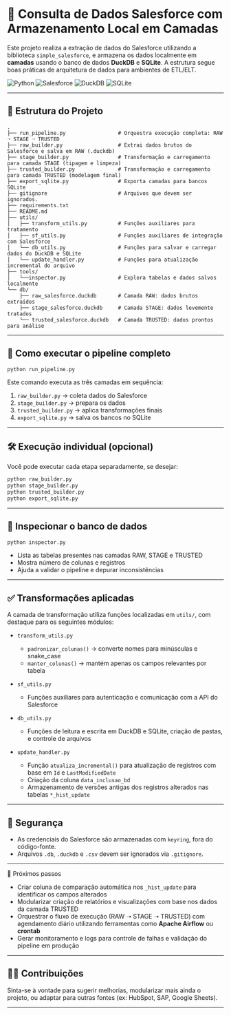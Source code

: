 # 🔄 Consulta de Dados Salesforce com Armazenamento Local em Camadas

Este projeto realiza a extração de dados do Salesforce utilizando a biblioteca `simple_salesforce`, e armazena os dados localmente em **camadas** usando o banco de dados **DuckDB** e **SQLite**. A estrutura segue boas práticas de arquitetura de dados para ambientes de ETL/ELT.

![Python](https://img.shields.io/badge/Python-3.12%2B-blue)
![Salesforce](https://img.shields.io/badge/Salesforce-API--v59-00A1E0)
![DuckDB](https://img.shields.io/badge/DuckDB-embedded-lightgrey)
![SQLite](https://img.shields.io/badge/SQLite-3.x-blue)


---

## 📁 Estrutura do Projeto

```
.
├── run_pipeline.py                 # Orquestra execução completa: RAW ➝ STAGE ➝ TRUSTED
├── raw_builder.py                  # Extrai dados brutos do Salesforce e salva em RAW (.duckdb)
├── stage_builder.py                # Transformação e carregamento para camada STAGE (tipagem e limpeza)
├── trusted_builder.py              # Transformação e carregamento para camada TRUSTED (modelagem final)
├── export_sqlite.py                # Exporta camadas para bancos SQLite
├── gitignore                       # Arquivos que devem ser ignorados.
├── requirements.txt
├── README.md
├── utils/
│   ├── transform_utils.py          # Funções auxiliares para tratamento
│   ├── sf_utils.py                 # Funções auxiliares de integração com Salesforce
│   └── db_utils.py                 # Funções para salvar e carregar dados do DuckDB e SQLite
│   └── update_handler.py           # Funções para atualização incremental do arquivo
├── tools/
│   └──inspector.py                 # Explora tabelas e dados salvos localmente
└── db/
    ├── raw_salesforce.duckdb       # Camada RAW: dados brutos extraídos
    ├── stage_salesforce.duckdb     # Camada STAGE: dados levemente tratados
    └── trusted_salesforce.duckdb   # Camada TRUSTED: dados prontos para análise

```

---

## 🚀 Como executar o pipeline completo

```bash
python run_pipeline.py
```

Este comando executa as três camadas em sequência:

1. `raw_builder.py`     → coleta dados do Salesforce  
2. `stage_builder.py`   → prepara os dados  
3. `trusted_builder.py` → aplica transformações finais
4. `export_sqlite.py`   → salva os bancos no SQLite

---

## 🛠️ Execução individual (opcional)

Você pode executar cada etapa separadamente, se desejar:

```bash
python raw_builder.py
python stage_builder.py
python trusted_builder.py
python export_sqlite.py
```

---

## 🔎 Inspecionar o banco de dados

```bash
python inspector.py
```

- Lista as tabelas presentes nas camadas RAW, STAGE e TRUSTED
- Mostra número de colunas e registros
- Ajuda a validar o pipeline e depurar inconsistências

---

## ✅ Transformações aplicadas

A camada de transformação utiliza funções localizadas em `utils/`, com destaque para os seguintes módulos:

- `transform_utils.py`  
  - `padronizar_colunas()` → converte nomes para minúsculas e snake_case
  - `manter_colunas()` → mantém apenas os campos relevantes por tabela

- `sf_utils.py`  
  - Funções auxiliares para autenticação e comunicação com a API do Salesforce

- `db_utils.py`  
  - Funções de leitura e escrita em DuckDB e SQLite, criação de pastas, e controle de arquivos

- `update_handler.py`  
  - Função `atualiza_incremental()` para atualização de registros com base em `Id` e `LastModifiedDate`
  - Criação da coluna `data_inclusao_bd`
  - Armazenamento de versões antigas dos registros alterados nas tabelas `*_hist_update`

---

## 🔐 Segurança

- As credenciais do Salesforce são armazenadas com `keyring`, fora do código-fonte.
- Arquivos `.db`, `.duckdb` e `.csv` devem ser ignorados via `.gitignore`.

---

📌 Próximos passos
- Criar coluna de comparação automática nos `_hist_update` para identificar os campos alterados
- Modularizar criação de relatórios e visualizações com base nos dados da camada TRUSTED
- Orquestrar o fluxo de execução (RAW ➝ STAGE ➝ TRUSTED) com agendamento diário utilizando ferramentas como **Apache Airflow** ou **crontab**
- Gerar monitoramento e logs para controle de falhas e validação do pipeline em produção

---

## 🙋‍♂️ Contribuições

Sinta-se à vontade para sugerir melhorias, modularizar mais ainda o projeto, ou adaptar para outras fontes (ex: HubSpot, SAP, Google Sheets).

---